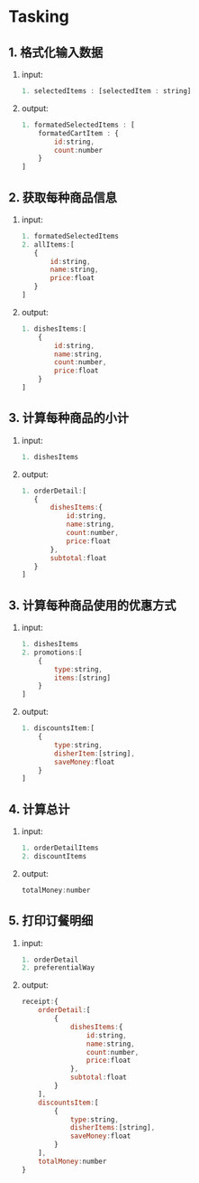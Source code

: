 # Tasking

## 1. 格式化输入数据

1. input:
    ```javascript
    1. selectedItems : [selectedItem : string]
    ```
1. output:
    ```javascript
    1. formatedSelectedItems : [
        formatedCartItem : {
            id:string, 
            count:number
        }
    ]
    ```

## 2. 获取每种商品信息

1. input:
     ```javascript
    1. formatedSelectedItems
    2. allItems:[
        {
            id:string, 
            name:string, 
            price:float
        }
    ]
    ```
2. output:
    ```javascript
    1. dishesItems:[
        {
            id:string, 
            name:string, 
            count:number, 
            price:float
        }
    ]
    ```

## 3. 计算每种商品的小计

1. input:
     ```javascript
    1. dishesItems
    ```
2. output:
     ```javascript
    1. orderDetail:[
        {
            dishesItems:{
                id:string,
                name:string,
                count:number,
                price:float
            },
            subtotal:float
        }
    ]
    ```

## 3. 计算每种商品使用的优惠方式

1. input:
    ```javascript
    1. dishesItems
    2. promotions:[
        {
            type:string,
            items:[string]
        }
    ]
    ```
2. output:
    ```javascript
    1. discountsItem:[
        {
            type:string,
            disherItem:[string],
            saveMoney:float
        }
    ]
    ```

## 4. 计算总计

1. input:
     ```javascript
     1. orderDetailItems
     2. discountItems
     ```
2. output:
    ```javascript
    totalMoney:number
    ```

## 5. 打印订餐明细

1. input:
     ```javascript
     1. orderDetail
     2. preferentialWay
     ```
2. output:

    ```javascript
    receipt:{
        orderDetail:[
            {
                dishesItems:{
                    id:string,
                    name:string,
                    count:number,
                    price:float
                },
                subtotal:float
            }
        ],
        discountsItem:[
            {
                type:string,
                disherItems:[string],
                saveMoney:float
            }
        ],
        totalMoney:number
    }
    ```